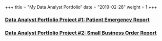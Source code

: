 +++ title = "My Data Analyst Portfolio"
date = "2019-02-28"
weight = 1
+++


### [Data Analyst Portfolio Project #1: Patient Emergency Report](https://lookerstudio.google.com/embed/reporting/a83f4823-45f8-4c88-8fca-9aebd7bd0876/page/YObyD)

### [Data Analyst Portfolio Project #2: Small Business Order Report](https://lookerstudio.google.com/embed/reporting/a83f4823-45f8-4c88-8fca-9aebd7bd0876/page/YObyD)
